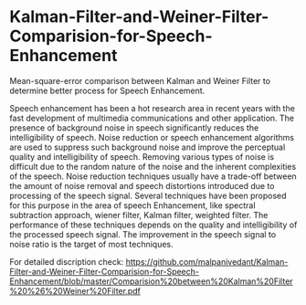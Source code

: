 # Kalman-Filter-and-Weiner-Filter-Comparision-for-Speech-Enhancement
Mean-square-error comparison between Kalman and Weiner Filter to determine better process for Speech Enhancement.


Speech enhancement has been a hot research area in recent years with the fast development
of multimedia communications and other application. The presence of background noise in
speech significantly reduces the intelligibility of speech. Noise reduction or speech
enhancement algorithms are used to suppress such background noise and improve the
perceptual quality and intelligibility of speech. Removing various types of noise is difficult
due to the random nature of the noise and the inherent complexities of the speech. Noise
reduction techniques usually have a trade-off between the amount of noise removal and
speech distortions introduced due to processing of the speech signal. Several techniques have
been proposed for this purpose in the area of speech Enhancement, like spectral subtraction
approach, wiener filter, Kalman filter, weighted filter. The performance of these techniques
depends on the quality and intelligibility of the processed speech signal. The improvement in
the speech signal to noise ratio is the target of most techniques.

For detailed discription check:
https://github.com/malpanivedant/Kalman-Filter-and-Weiner-Filter-Comparision-for-Speech-Enhancement/blob/master/Comparision%20between%20Kalman%20Filter%20%26%20Weiner%20Filter.pdf
